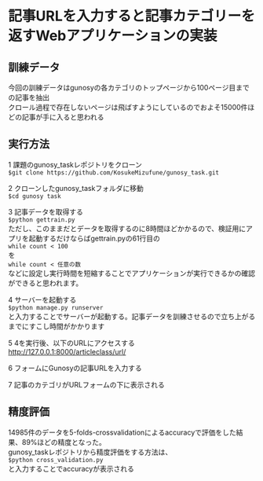 # 記事URLを入力すると記事カテゴリーを返すWebアプリケーションの実装

## 訓練データ
今回の訓練データはgunosyの各カテゴリのトップページから100ページ目までの記事を抽出  
クロール過程で存在しないページは飛ばすようにしているのでおよそ15000件ほどの記事が手に入ると思われる  

## 実行方法  
1 課題のgunosy_taskレポジトリをクローン  
`$git clone https://github.com/KosukeMizufune/gunosy_task.git`

2 クローンしたgunosy_taskフォルダに移動  
`$cd gunosy task`

3 記事データを取得する  
`$python gettrain.py`  
ただし、このままだとデータを取得するのに8時間ほどかかるので、検証用にアプリを起動するだけならばgettrain.pyの61行目の  
`while count < 100`  
を  
`while count < 任意の数`  
などに設定し実行時間を短縮することでアプリケーションが実行できるかの確認ができると思われます。  

4 サーバーを起動する  
`$python manage.py runserver`  
と入力することでサーバーが起動する。記事データを訓練させるので立ち上がるまでにすこし時間がかかります  

5 4を実行後、以下のURLにアクセスする  
http://127.0.0.1:8000/articleclass/url/  

6 フォームにGunosyの記事URLを入力する

7 記事のカテゴリがURLフォームの下に表示される

## 精度評価  
14985件のデータを5-folds-crossvalidationによるaccuracyで評価をした結果、89%ほどの精度となった。  
gunosy_taskレポジトリから精度評価をする方法は、  
`$python cross_validation.py`  
と入力することでaccuracyが表示される
